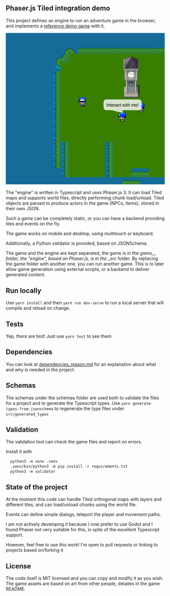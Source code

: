## Phaser.js Tiled integration demo

This project defines an engine to run an adventure game in the browser, and implements a [reference demo game](https://github.com/jacopofar/reference_game) with it.

![example of what can be done, a colorful simple 2D map](screenshot.png)

The "engine" is written in Typescript and uses Phaser.js 3. It can load Tiled maps and supports world files, directly performing chunk load/unload. Tiled objects are parsed to produce actors in the game (NPCs, items), stored in their own JSON.

Such a game can be completely static, or you can have a backend providing tiles and events on the fly.

The game works on mobile and desktop, using multitouch or keyboard.

Additionally, a Python validator is provided, based on JSONSchema.

The game and the engine are kept separated, the game is in the _game\_\_ folder, the "engine", based on Phaser.js, is in the \_src_ folder. By replacing the game folder with another one, you can run another game. This is to later allow game generation using external scripts, or a backend to deliver generated content.

## Run locally

Use `yarn install` and then `yarn run dev-serve` to run a local server that will compile and reload on change.

## Tests

Yep, there are test! Just use `yarn test` to see them.

## Dependencies

You can look at [dependencies_reason.md](dependencies_reason.md) for an explanation about what and why is needed in the project.

## Schemas

The schemas under the schemas folder are used both to validate the files for a project and to generate the Typescript types.
Use `yarn generate-types-from-jsonschema` to regenerate the type files under `src/generated_types`

## Validation

The validation tool can check the game files and report on errors.

Install it with

```
  python3 -m venv .venv
  .venv/bin/python3 -m pip install -r requirements.txt
  python3 -m validator
```

## State of the project

At the moment this code can handle Tiled orthogonal maps with layers and different tiles, and can load/unload chunks using the world file.

Events can define simple dialogs, teleport the player and movement paths.

I am not actively developing it because I now prefer to use Godot and I found Phaser not very suitable for this, in spite of the excellent Typescript support.

However, feel free to use this work! I'm open to pull requests or linking to projects based on/forking it

## License

The code itself is MIT licensed and you can copy and modify it as you wish. The game assets are based on art from other people, detailes in the game README.
